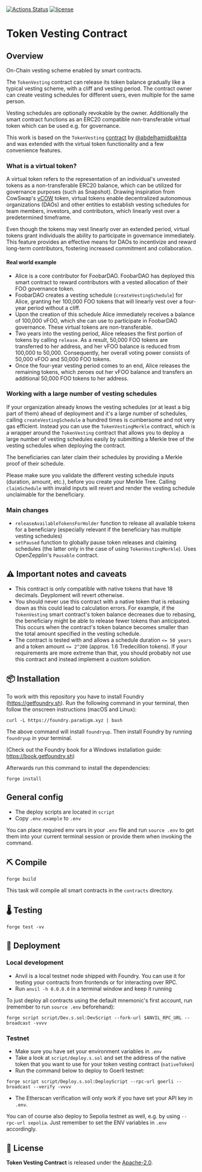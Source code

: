 [![Actions Status](https://github.com/schmackofant/token-vesting/workflows/main/badge.svg)](https://github.com/schmackofant/token-vesting/actions)
[![license](https://img.shields.io/badge/License-Apache%202.0-blue.svg)](https://opensource.org/licenses/Apache-2.0)

# Token Vesting Contract

## Overview

On-Chain vesting scheme enabled by smart contracts.

The `TokenVesting` contract can release its token balance gradually like a typical vesting scheme, with a cliff and vesting period. The contract owner can create vesting schedules for different users, even multiple for the same person.

Vesting schedules are optionally revokable by the owner. Additionally the smart contract functions as an ERC20 compatible non-transferable virtual token which can be used e.g. for governance.

This work is based on the `TokenVesting` [contract](https://github.com/abdelhamidbakhta/token-vesting-contracts) by [@abdelhamidbakhta](https://github.com/abdelhamidbakhta) and was extended with the virtual token functionality and a few convenience features.

### What is a virtual token?

A virtual token refers to the representation of an individual's unvested tokens as a non-transferable ERC20 balance, which can be utilized for governance purposes (such as Snapshot). Drawing inspiration from CowSwap's [vCOW](https://github.com/cowprotocol/token) token, virtual tokens enable decentralized autonomous organizations (DAOs) and other entities to establish vesting schedules for team members, investors, and contributors, which linearly vest over a predetermined timeframe.

Even though the tokens may vest linearly over an extended period, virtual tokens grant individuals the ability to participate in governance immediately. This feature provides an effective means for DAOs to incentivize and reward long-term contributors, fostering increased commitment and collaboration.

#### Real world example

- Alice is a core contributor for FoobarDAO. FoobarDAO has deployed this smart contract to reward contributors with a vested allocation of their FOO governance token.
- FoobarDAO creates a vesting schedule (`createVestingSchedule`) for Alice, granting her 100,000 FOO tokens that will linearly vest over a four-year period without a cliff.
- Upon the creation of this schedule Alice immediately receives a balance of 100,000 vFOO, which she can use to participate in FoobarDAO governance. These virtual tokens are non-transferable.
- Two years into the vesting period, Alice releases the first portion of tokens by calling `release`. As a result, 50,000 FOO tokens are transferred to her address, and her vFOO balance is reduced from 100,000 to 50,000. Consequently, her overall voting power consists of 50,000 vFOO and 50,000 FOO tokens.
- Once the four-year vesting period comes to an end, Alice releases the remaining tokens, which zeroes out her vFOO balance and transfers an additional 50,000 FOO tokens to her address.

### Working with a large number of vesting schedules

If your organization already knows the vesting schedules (or at least a big part of them) ahead of deployment and it's a large number of schedules, calling `createVestingSchedule` a hundred times is cumbersome and not very gas efficient. Instead you can use the `TokenVestingMerkle` contract, which is a wrapper around the `TokenVesting` contract that allows you to deploy a large number of vesting schedules easily by submitting a Merkle tree of the vesting schedules when deploying the contract.

The beneficiaries can later claim their schedules by providing a Merkle proof of their schedule.

Please make sure you validate the different vesting schedule inputs (duration, amount, etc.), before you create your Merkle Tree. Calling `claimSchedule` with invalid inputs will revert and render the vesting schedule unclaimable for the beneficiary.

### Main changes
- `releaseAvailableTokensForHolder` function to release all available tokens for a beneficiary (especially relevant if the beneficiary has multiple vesting schedules)
- `setPaused` function to globally pause token releases and claiming schedules (the latter only in the case of using `TokenVestingMerkle`). Uses OpenZepplin's `Pausable` contract.

## ⚠️ Important notes and caveats
- This contract is only compatible with native tokens that have 18 decimals. Deyploment will revert otherwise.
- You should never use this contract with a native token that is rebasing down as this could lead to calculation errors. For example, if the `TokenVesting` smart contract's token balance decreases due to rebasing, the beneficiary might be able to release fewer tokens than anticipated. This occurs when the contract's token balance becomes smaller than the total amount specified in the vesting schedule.
- The contract is tested with and allows a schedule duration `<= 50 years` and a token amount `<= 2^200` (approx. 1.6 Tredecillion tokens). If your requirements are more extreme than that, you should probably not use this contract and instead implement a custom solution.

## 📦 Installation

To work with this repository you have to install Foundry (<https://getfoundry.sh>). Run the following command in your terminal, then follow the onscreen instructions (macOS and Linux):

`curl -L https://foundry.paradigm.xyz | bash`

The above command will install `foundryup`. Then install Foundry by running `foundryup` in your terminal.

(Check out the Foundry book for a Windows installation guide: <https://book.getfoundry.sh>)

Afterwards run this command to install the dependencies:

```console
forge install
```
## General config

- The deploy scripts are located in `script`
- Copy `.env.example` to `.env`

You can place required env vars in your `.env` file and run `source .env` to get them into your current terminal session or provide them when invoking the command.

## ⛏️ Compile

```console
forge build
```

This task will compile all smart contracts in the `contracts` directory.

## 🌡️ Testing

```console
forge test -vv
```

## 🚀 Deployment

### Local development

- Anvil is a local testnet node shipped with Foundry. You can use it for testing your contracts from frontends or for interacting over RPC.
- Run `anvil -h 0.0.0.0` in a terminal window and keep it running

To just deploy all contracts using the default mnemonic's first account, run (remember to run `source .env` beforehand):

```console
forge script script/Dev.s.sol:DevScript --fork-url $ANVIL_RPC_URL --broadcast -vvvv
```

### Testnet

- Make sure you have set your environment variables in `.env`
- Take a look at `script/deploy.s.sol` and set the address of the native token that you want to use for your token vesting contract (`nativeToken`)
- Run the command below to deploy to Goerli testnet:

```console
forge script script/Deploy.s.sol:DeployScript --rpc-url goerli --broadcast --verify -vvvv
```

- The Etherscan verification will only work if you have set your API key in `.env`.

You can of course also deploy to Sepolia testnet as well, e.g. by using `--rpc-url sepolia`. Just remember to set the ENV variables in `.env` accordingly.

## 📄 License

**Token Vesting Contract** is released under the [Apache-2.0](LICENSE).
